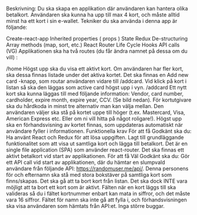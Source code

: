 Beskrivning: Du ska skapa en applikation där användaren kan hantera olika betalkort. Användaren ska kunna ha upp till max 4 kort, och måste alltid minst ha ett kort i sin e-wallet. Tekniker du ska använda i denna app är följande:

Create-react-app
Inherited properties ( props )
State
Redux
De-structuring
Array methods (map, sort, etc.)
React Router
Life Cycle Hooks
API calls (VG)
Applikationen ska ha två routes (du får ändra namnet på dessa om du vill) :

/home
Högst upp ska du visa ett aktivt kort.
Om användaren har fler kort, ska dessa finnas listade under det aktiva kortet.
Det ska finnas en Add new card -knapp, som routar användaren vidare till /addcard.
Vid klick på kort i listan så ska den läggas som active card högst upp i vyn.
/addcard
Ett nytt kort ska kunna läggas till med följande information: Vendor, card number, cardholder, expire month, expire year, CCV. (Se bild nedan).
För kortutgivare ska du hårdkoda in minst tre alternativ man kan välja mellan. Den användaren väljer ska stå på kortet uppe till höger (t.ex. Mastercard, Visa, American Express etc. Eller om ni vill hitta på något roligare!).
Högst upp ska en förhandsvisning av kortet finnas, som uppdateras automatiskt när användare fyller i informationen.
Funktionella krav
För att få Godkänt ska du:
Ha använt React och Redux för att lösa uppgiften.
Lagt till grundläggande funktionalitet som att visa ut samtliga kort och lägga till betalkort.
Det är en single file application (SPA) som använder react-router.
Det ska finnas ett aktivt betalkort vid start av applikationen.
För att få Väl Godkänt ska du:
Gör ett API call vid start av applikationen, där du hämtar en slumpvald användare från följande API: https://randomuser.me/api/.
Denna personens för och efternamn ska stå med stora bokstäver på samtliga kort som finns/skapas.
Det ska gå att ta bort kort från listan. Det ska dock INTE vara möjligt att ta bort ett kort som är aktivt.
Fälten när en kort läggs till ska valideras så du i fältet kortnummer enbart kan mata in siffror, och det måste vara 16 siffror. Fältet för namn ska inte gå att fylla i, och förhandsvisningen ska visa användaren som hämtats från API:et.
Inga större buggar.
